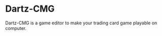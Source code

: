 Dartz-CMG
=========

Dartz-CMG is a game editor to make your trading card game playable on computer.
